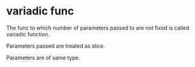 # variadic func

The func to which number of parameters passed to are not fixed is called variadic function.

Parameters passed are treated as slice. 

Parameters are of same type.

 
